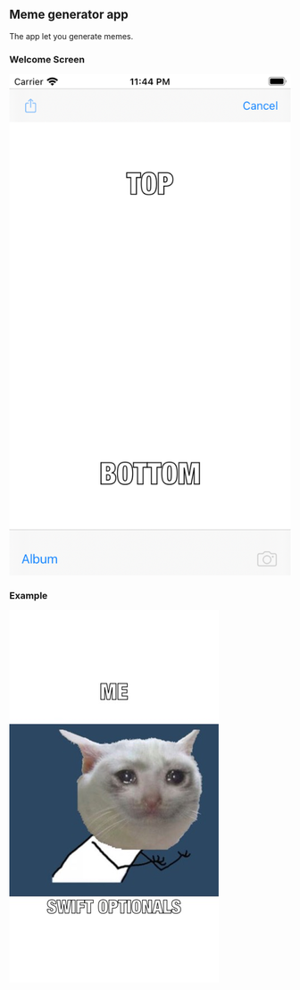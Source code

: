 
## Meme generator app

The app let you generate memes. 

### Welcome Screen
![Screenshot](welcomeScreen.png)

### Example 
![Screenshot](example.png)
